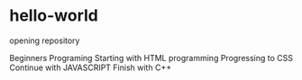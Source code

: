 # hello-world
opening repository

Beginners Programing
Starting with HTML programming 
Progressing to CSS
Continue with JAVASCRIPT
Finish with C++
